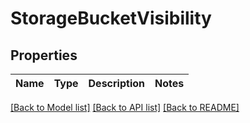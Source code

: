 # StorageBucketVisibility

## Properties

Name | Type | Description | Notes
------------ | ------------- | ------------- | -------------


[[Back to Model list]](../README.md#documentation-for-models) [[Back to API list]](../README.md#documentation-for-api-endpoints) [[Back to README]](../README.md)


